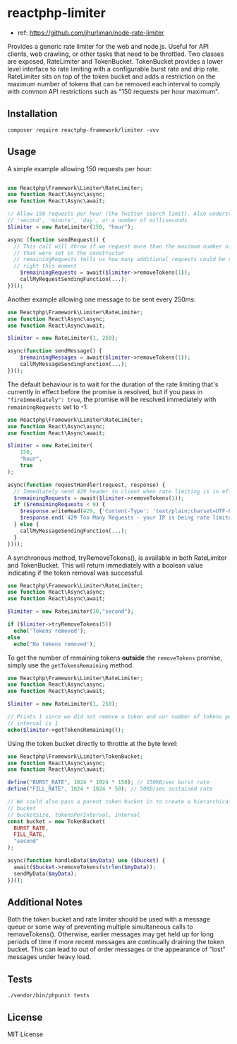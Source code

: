 # reactphp-limiter

* ref: https://github.com/jhurliman/node-rate-limiter

Provides a generic rate limiter for the web and node.js. Useful for API clients,
web crawling, or other tasks that need to be throttled. Two classes are exposed, 
RateLimiter and TokenBucket. TokenBucket provides a lower level interface to 
rate limiting with a configurable burst rate and drip rate. RateLimiter sits on
top of the token bucket and adds a restriction on the maximum number of tokens
that can be removed each interval to comply with common API restrictions such as
"150 requests per hour maximum".

## Installation

```
composer require reactphp-framework/limiter -vvv
```

## Usage

A simple example allowing 150 requests per hour:

```php

use Reactphp\Framework\Limiter\RateLimiter;
use function React\Async\async;
use function React\Async\await;

// Allow 150 requests per hour (the Twitter search limit). Also understands
// 'second', 'minute', 'day', or a number of milliseconds
$limiter = new RateLimiter(150, "hour");

async (function sendRequest() {
  // This call will throw if we request more than the maximum number of requests
  // that were set in the constructor
  // remainingRequests tells us how many additional requests could be sent
  // right this moment
    $remainingRequests = await($limiter->removeTokens(1));
    callMyRequestSendingFunction(...);
})();
```

Another example allowing one message to be sent every 250ms:

```php
use Reactphp\Framework\Limiter\RateLimiter;
use function React\Async\async;
use function React\Async\await;

$limiter = new RateLimiter(1, 250);

async(function sendMessage() {
    $remainingMessages = await($limiter->removeTokens(1));
    callMyMessageSendingFunction(...);
})();
```

The default behaviour is to wait for the duration of the rate limiting that's
currently in effect before the promise is resolved, but if you pass in
`"fireImmediately": true`, the promise will be resolved immediately with
`remainingRequests` set to -1:

```php
use Reactphp\Framework\Limiter\RateLimiter;
use function React\Async\async;
use function React\Async\await;

$limiter = new RateLimiter(
    150,
    "hour",
    true
);

async(function requestHandler(request, response) {
  // Immediately send 429 header to client when rate limiting is in effect
  $remainingRequests = await($limiter->removeTokens(1));
  if ($remainingRequests < 0) {
    $response.writeHead(429, {'Content-Type': 'text/plain;charset=UTF-8'});
    $response.end('429 Too Many Requests - your IP is being rate limited');
  } else {
    callMyMessageSendingFunction(...);
  }
})();
```

A synchronous method, tryRemoveTokens(), is available in both RateLimiter and
TokenBucket. This will return immediately with a boolean value indicating if the
token removal was successful.

```php
use Reactphp\Framework\Limiter\RateLimiter;
use function React\Async\async;
use function React\Async\await;

$limiter = new RateLimiter(10,"second");

if ($limiter->tryRemoveTokens(5))
  echo('Tokens removed');
else
  echo('No tokens removed');
```

To get the number of remaining tokens **outside** the `removeTokens` promise,
simply use the `getTokensRemaining` method.

```php
use Reactphp\Framework\Limiter\RateLimiter;
use function React\Async\async;
use function React\Async\await;

$limiter = new RateLimiter(1, 250);

// Prints 1 since we did not remove a token and our number of tokens per
// interval is 1
echo($limiter->getTokensRemaining());
```

Using the token bucket directly to throttle at the byte level:

```php
use Reactphp\Framework\Limiter\TokenBucket;
use function React\Async\async;
use function React\Async\await;

define("BURST_RATE", 1024 * 1024 * 150); // 150KB/sec burst rate
define("FILL_RATE", 1024 * 1024 * 50); // 50KB/sec sustained rate

// We could also pass a parent token bucket in to create a hierarchical token
// bucket
// bucketSize, tokensPerInterval, interval
const bucket = new TokenBucket(
  BURST_RATE,
  FILL_RATE,
  "second"
);

async(function handleData($myData) use ($bucket) {
  await($bucket->removeTokens(strlen($myData));
  sendMyData($myData);
})();
```

## Additional Notes

Both the token bucket and rate limiter should be used with a message queue or 
some way of preventing multiple simultaneous calls to removeTokens(). 
Otherwise, earlier messages may get held up for long periods of time if more 
recent messages are continually draining the token bucket. This can lead to 
out of order messages or the appearance of "lost" messages under heavy load.

## Tests

```
./vendor/bin/phpunit tests
```
## License

MIT License